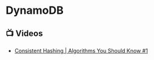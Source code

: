 # DynamoDB

## 📺 Videos
- [Consistent Hashing | Algorithms You Should Know #1](https://www.youtube.com/watch?v=UF9Iqmg94tk)